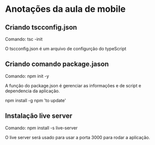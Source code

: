 # Anotações da aula de mobile

## Criando  tscconfig.json

Comando: tsc -init

O tscconfig.json é um arquivo de configurção do typeScript

## Criando comando package.jason

Comando: npm init -y

A função do package.json é gerenciar as informações e de script e dependencia da aplicação.

npm install -g npm 'to update'

## Instalação live server

Comando: npm install -s live-server

O live server será usado para usar a porta 3000 para rodar a aplicação.